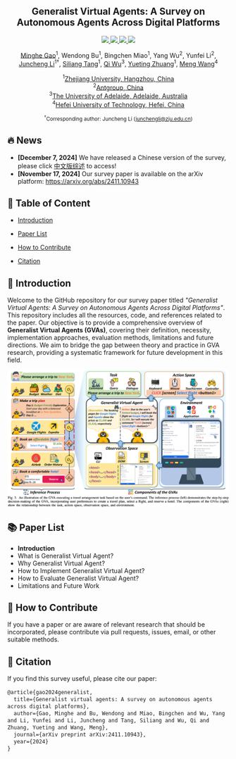 <div align="center"><h2>Generalist Virtual Agents: A Survey on Autonomous Agents Across Digital Platforms</h2></div>

<p align="center">
    <!-- arxiv badges -->
    <a href="https://arxiv.org/abs/2411.10943">
        <img src="https://img.shields.io/badge/Paper-red?style=flat&logo=arxiv">
    </a>
    <!-- Chinese Version -->
    <a href="./CN_survey.md">
        <img src="https://img.shields.io/badge/Chinese--Version-white?style=flat&logo=google-docs">
    </a>
    <!-- Github -->
    <a href="https://github.com/wendell0218/GVA-Survey">
        <img src="https://img.shields.io/badge/Code-black?style=flat&logo=github">
    </a>
    <!-- HuggingFace -->
    <!-- <a href="https://huggingface.co/papers/2411.10943">
        <img src="https://img.shields.io/badge/-%F0%9F%A4%97%20Hugging_Face-orange?style=flat"/>
    </a> -->
    <!-- Last commit -->
    <img src="https://img.shields.io/github/last-commit/wendell0218/GVA-Survey?color=green">
</p>

<div align="center">
    <p>
        <a href="https://scholar.google.com/citations?user=xMORwU8AAAAJ">Minghe Gao</a><sup>1</sup>, 
        <a>Wendong Bu</a><sup>1</sup>, 
        <a>Bingchen Miao</a><sup>1</sup>,
        <a>Yang Wu</a><sup>2</sup>, 
        <a>Yunfei Li</a><sup>2</sup>, <br>
        <a href="https://scholar.google.com/citations?user=lm9s-QgAAAAJ">Juncheng Li</a><sup>1†</sup>,
        <a href="https://scholar.google.com/citations?user=8e7H3PcAAAAJ">Siliang Tang</a><sup>1</sup>,
        <a href="https://scholar.google.com/citations?user=aKXe1FEAAAAJ">Qi Wu</a><sup>3</sup>,
        <a href="https://scholar.google.com/citations?user=1RD7UJAAAAAJ">Yueting Zhuang</a><sup>1</sup>,
        <a href="https://scholar.google.com/citations?user=rHagaaIAAAAJ">Meng Wang</a><sup>4</sup>
    </p>
    <p>
        <sup>1</sup><a href="https://www.zju.edu.cn">Zhejiang University, Hangzhou, China</a> <br>
        <sup>2</sup><a href="https://www.antgroup.com">Antgroup, China</a> <br>
        <sup>3</sup><a href="https://www.adelaide.edu.au">The University of Adelaide, Adelaide, Australia</a> <br>
        <sup>4</sup><a href="https://www.hfut.edu.cn">Hefei University of Technology, Hefei, China</a>
    </p>
</div>

<div align="center"><small><sup>†</sup>Corresponding author: Juncheng Li (<a href="mailto:junchengli@zju.edu.cn">junchengli@zju.edu.cn</a>)</small></div>

## 🔥 News
- **[December 7, 2024]** We have released a Chinese version of the survey, please click [中文版综述](./CN_survey.md) to access!
- **[November 17, 2024]** Our survey paper is available on the arXiv platform: https://arxiv.org/abs/2411.10943

## 📖 Table of Content
- [Introduction](#-introduction)

- [Paper List](#-paper-list)

- [How to Contribute](#-how-to-contribute)

- [Citation](#-citation)

## 🤖 Introduction

Welcome to the GitHub repository for our survey paper titled *"Generalist Virtual Agents: A Survey on Autonomous Agents Across Digital Platforms"*. This repository includes all the resources, code, and references related to the paper. Our objective is to provide a comprehensive overview of **Generalist Virtual Agents (GVAs)**, covering their definition, necessity, implementation approaches, evaluation methods, limitations and future directions. We aim to bridge the gap between theory and practice in GVA research, providing a systematic framework for future development in this field.

<div align="center">
  <img src="./assets/overview.png"/> <br>
  <img src="./assets/overview_caption.jpeg"/>
</div>



## 📚 Paper List
- **Introduction**
- What is Generalist Virtual Agent?
- Why Generalist Virtual Agent?
- How to Implement Generalist Virtual Agent?
- How to Evaluate Generalist Virtual Agent?
- Limitations and Future Work

## 💪 How to Contribute
If you have a paper or are aware of relevant research that should be incorporated, please contribute via pull requests, issues, email, or other suitable methods.


## 📝 Citation
If you find this survey useful, please cite our paper:
```
@article{gao2024generalist,
  title={Generalist virtual agents: A survey on autonomous agents across digital platforms},
  author={Gao, Minghe and Bu, Wendong and Miao, Bingchen and Wu, Yang and Li, Yunfei and Li, Juncheng and Tang, Siliang and Wu, Qi and Zhuang, Yueting and Wang, Meng},
  journal={arXiv preprint arXiv:2411.10943},
  year={2024}
}
```
